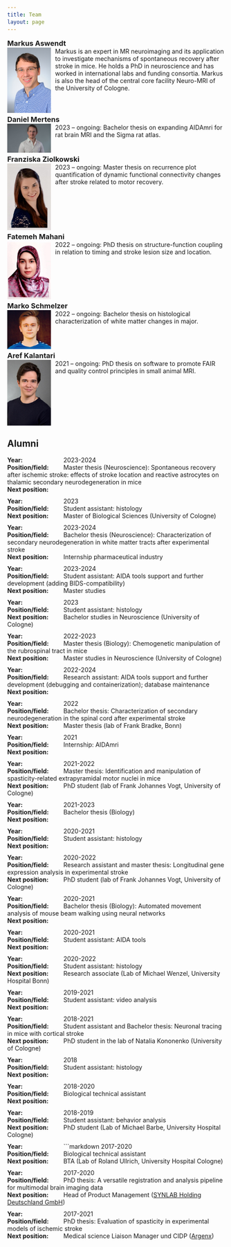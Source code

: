 ```yaml
---
title: Team
layout: page
---
```

<style>
    h3{
        margin-bottom: 0;
        margin-top: 0;
    }
    .clearfix::after{
        content: ""; 
        clear: both; 
        display: table;
    }
    .team-member {
        margin-bottom: 5px;
    }
    .team-member img {
        margin-right: 10px;
    }
    .alumni-entry {
        margin-bottom: 10px;
    }
    .alumni-entry b {
        display: inline-block;
        width: 25%;
        vertical-align: top;
    }
</style>

### Markus Aswendt
<div class="clearfix team-member">
    <img src="img/aswendt_markus_MFK_5702_corrected_small.JPG"
         alt="Testimage"
         style="width: 20%; height: auto; float: left;" />
    Markus is an expert in MR neuroimaging and its application to investigate mechanisms of spontaneous recovery after stroke in mice. He holds a PhD in neuroscience and has worked in international labs and funding consortia. Markus is also the head of the central core facility Neuro-MRI of the University of Cologne.
</div>

### Daniel Mertens
<div class="clearfix team-member">
    <img src="img/Daniel_Mertens_2023.jpg"
         alt="Testimage"
         style="width: 20%; height: auto; float: left;" />
    2023 – ongoing: Bachelor thesis on expanding AIDAmri for rat brain MRI and the Sigma rat atlas.
</div>

### Franziska Ziolkowski
<div class="clearfix team-member">
    <img src="img/Franziska_2022-12-14 09.30.06.jpg"
         alt="Testimage"
         style="width: 20%; height: auto; float: left;" />
    2023 – ongoing: Master thesis on recurrence plot quantification of dynamic functional connectivity changes after stroke related to motor recovery.
</div>

### Fatemeh Mahani
<div class="clearfix team-member">
    <img src="img/FatemehMahani.jpg"
         alt="Testimage"
         style="width: 20%; height: auto; float: left;" />
    2022 – ongoing: PhD thesis on structure-function coupling in relation to timing and stroke lesion size and location.
</div>

### Marko Schmelzer
<div class="clearfix team-member">
    <img src="img/Marko_2022-12-14 09.27.52.jpg"
         alt="Testimage"
         style="width: 20%; height: auto; float: left;" />
    2022 – ongoing: Bachelor thesis on histological characterization of white matter changes in major.
</div>

### Aref Kalantari
<div class="clearfix team-member">
    <img src="img/Aref_Kalantari.jpeg"
         alt="Testimage"
         style="width: 20%; height: auto; float: left;" />
    2021 – ongoing: PhD thesis on software to promote FAIR and quality control principles in small animal MRI.
</div>

## Alumni

<div class="alumni-entry">
    <b>Year:</b> 2023-2024<br>
    <b>Position/field:</b> Master thesis (Neuroscience): Spontaneous recovery after ischemic stroke: effects of stroke location and reactive astrocytes on thalamic secondary neurodegeneration in mice<br>
    <b>Next position:</b>
</div>

<div class="alumni-entry">
    <b>Year:</b> 2023<br>
    <b>Position/field:</b> Student assistant: histology<br>
    <b>Next position:</b> Master of Biological Sciences (University of Cologne)
</div>

<div class="alumni-entry">
    <b>Year:</b> 2023-2024<br>
    <b>Position/field:</b> Bachelor thesis (Neuroscience): Characterization of secondary neurodegeneration in white matter tracts after experimental stroke<br>
    <b>Next position:</b> Internship pharmaceutical industry
</div>

<div class="alumni-entry">
    <b>Year:</b> 2023-2024<br>
    <b>Position/field:</b> Student assistant: AIDA tools support and further development (adding BIDS-compatibility)<br>
    <b>Next position:</b> Master studies
</div>

<div class="alumni-entry">
    <b>Year:</b> 2023<br>
    <b>Position/field:</b> Student assistant: histology<br>
    <b>Next position:</b> Bachelor studies in Neuroscience (University of Cologne)
</div>

<div class="alumni-entry">
    <b>Year:</b> 2022-2023<br>
    <b>Position/field:</b> Master thesis (Biology): Chemogenetic manipulation of the rubrospinal tract in mice<br>
    <b>Next position:</b> Master studies in Neuroscience (University of Cologne)
</div>

<div class="alumni-entry">
    <b>Year:</b> 2022-2024<br>
    <b>Position/field:</b> Research assistant: AIDA tools support and further development (debugging and containerization); database maintenance<br>
    <b>Next position:</b>
</div>

<div class="alumni-entry">
    <b>Year:</b> 2022<br>
    <b>Position/field:</b> Bachelor thesis: Characterization of secondary neurodegeneration in the spinal cord after experimental stroke<br>
    <b>Next position:</b> Master thesis (lab of Frank Bradke, Bonn)
</div>

<div class="alumni-entry">
    <b>Year:</b> 2021<br>
    <b>Position/field:</b> Internship: AIDAmri<br>
    <b>Next position:</b>
</div>

<div class="alumni-entry">
    <b>Year:</b> 2021-2022<br>
    <b>Position/field:</b> Master thesis: Identification and manipulation of spasticity-related extrapyramidal motor nuclei in mice<br>
    <b>Next position:</b> PhD student (lab of Frank Johannes Vogt, University of Cologne)
</div>

<div class="alumni-entry">
    <b>Year:</b> 2021-2023<br>
    <b>Position/field:</b> Bachelor thesis (Biology)<br>
    <b>Next position:</b>
</div>

<div class="alumni-entry">
    <b>Year:</b> 2020-2021<br>
    <b>Position/field:</b> Student assistant: histology<br>
    <b>Next position:</b>
</div>

<div class="alumni-entry">
    <b>Year:</b> 2020-2022<br>
    <b>Position/field:</b> Research assistant and master thesis: Longitudinal gene expression analysis in experimental stroke<br>
    <b>Next position:</b> PhD student (lab of Frank Johannes Vogt, University of Cologne)
</div>

<div class="alumni-entry">
    <b>Year:</b> 2020-2021<br>
    <b>Position/field:</b> Bachelor thesis (Biology): Automated movement analysis of mouse beam walking using neural networks<br>
    <b>Next position:</b>
</div>

<div class="alumni-entry">
    <b>Year:</b> 2020-2021<br>
    <b>Position/field:</b> Student assistant: AIDA tools<br>
    <b>Next position:</b>
</div>

<div class="alumni-entry">
    <b>Year:</b> 2020-2022<br>
    <b>Position/field:</b> Student assistant: histology<br>
    <b>Next position:</b> Research associate (Lab of Michael Wenzel, University Hospital Bonn)
</div>

<div class="alumni-entry">
    <b>Year:</b> 2019-2021<br>
    <b>Position/field:</b> Student assistant: video analysis<br>
    <b>Next position:</b>
</div>

<div class="alumni-entry">
    <b>Year:</b> 2018-2021<br>
    <b>Position/field:</b> Student assistant and Bachelor thesis: Neuronal tracing in mice with cortical stroke<br>
    <b>Next position:</b> PhD student in the lab of Natalia Kononenko (University of Cologne)
</div>

<div class="alumni-entry">
    <b>Year:</b> 2018<br>
    <b>Position/field:</b> Student assistant: histology<br>
    <b>Next position:</b>
</div>

<div class="alumni-entry">
    <b>Year:</b> 2018-2020<br>
    <b>Position/field:</b> Biological technical assistant<br>
    <b>Next position:</b>
</div>

<div class="alumni-entry">
    <b>Year:</b> 2018-2019<br>
    <b>Position/field:</b> Student assistant: behavior analysis<br>
    <b>Next position:</b> PhD student (Lab of Michael Barbe, University Hospital Cologne)
</div>

<div class="alumni-entry">
    <b>Year:</b> ```markdown
2017-2020<br>
    <b>Position/field:</b> Biological technical assistant<br>
    <b>Next position:</b> BTA (Lab of Roland Ullrich, University Hospital Cologne)
</div>

<div class="alumni-entry">
    <b>Year:</b> 2017-2020<br>
    <b>Position/field:</b> PhD thesis: A versatile registration and analysis pipeline for multimodal brain imaging data<br>
    <b>Next position:</b> Head of Product Management (<a href="https://www.synlab.de/" title="SYNLAB Holding Deutschland GmbH">SYNLAB Holding Deutschland GmbH</a>)
</div>

<div class="alumni-entry">
    <b>Year:</b> 2017-2021<br>
    <b>Position/field:</b> PhD thesis: Evaluation of spasticity in experimental models of ischemic stroke<br>
    <b>Next position:</b> Medical science Liaison Manager und CIDP (<a href="https://www.argenx.de/" title="Argenx">Argenx</a>)
</div>
